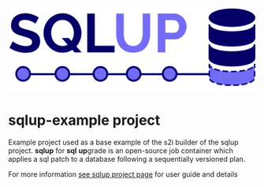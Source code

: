 [![sqlup](https://raw.githubusercontent.com/startxfr/sqlup/master/docs/assets/logo.svg?sanitize=true)](https://github.com/startxfr/sqlup)

# sqlup-example project

Example project used as a base example of the s2i builder of the sqlup project.
**sqlup** for **sql** **up**grade is an open-source job container which applies a sql patch to a database following a sequentially versioned plan.

For more information [see sqlup project page](https://github.com/startxfr/sqlup/blob/master/README.md) for user guide and details
